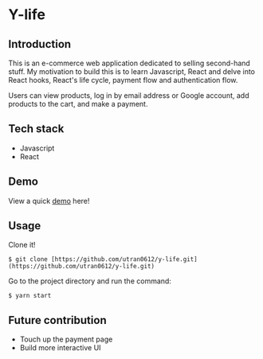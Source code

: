 # Y-life

## Introduction
This is an e-commerce web application dedicated to selling second-hand stuff. My motivation to build this is to learn Javascript, React and delve into React hooks, React's life cycle, payment flow and authentication flow. 

Users can view products, log in by email address or Google account, add products to the cart, and make a payment.

## Tech stack
- Javascript
- React

## Demo

View a quick [demo](https://second-life-clothing.netlify.app/auth) here!

## Usage

Clone it!

```
$ git clone [https://github.com/utran0612/y-life.git](https://github.com/utran0612/y-life.git)
```

Go to the project directory and run the command:

```
$ yarn start
```

## Future contribution

- Touch up the payment page
- Build more interactive UI
  
